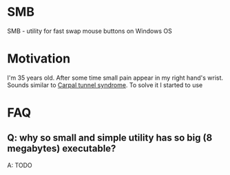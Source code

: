 # SMB
SMB - utility for fast swap mouse buttons on Windows OS

# Motivation

I'm 35 years old. After some time small pain appear in my right hand's wrist. Sounds similar to [Carpal tunnel syndrome](https://en.wikipedia.org/wiki/Carpal_tunnel_syndrome).
To solve it I started to use

# FAQ

## Q: why so small and simple utility has so big (8 megabytes) executable?
A: TODO
